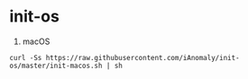 # init-os
1. macOS

`curl -Ss https://raw.githubusercontent.com/iAnomaly/init-os/master/init-macos.sh | sh`
